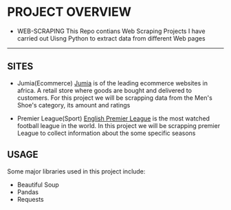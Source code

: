 # PROJECT OVERVIEW
- WEB-SCRAPING
This Repo contians Web Scraping Projects I have carried out Uisng Python to extract data from different 
Web pages 

-----------------------------------------------------------------------------------------------------

## SITES
- Jumia(Ecommerce)
    [Jumia](www.jumia.org.ng) is of the leading ecommerce websites in africa. A retail store where goods are bought and delivered to customers. For this project we will be scrapping data from the Men's Shoe's category, its amount and ratings 

- Premier League(Sport)
    [English Premier League](https://www.premierleague.com) is the most watched football league in the world. In this project we will be scrapping premier League to collect information about the some specific seasons


## USAGE
Some major libraries used in this project include:
- Beautiful Soup
- Pandas
- Requests

